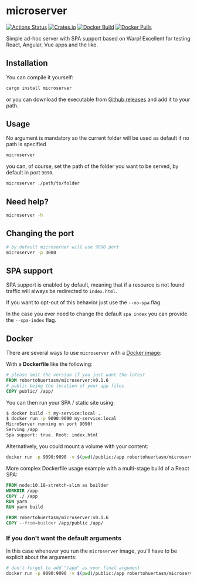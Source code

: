 # microserver

[![Actions Status](https://github.com/robertohuertasm/microserver/workflows/Release/badge.svg)](https://github.com/robertohuertasm/microserver/actions)
[![Crates.io](https://img.shields.io/crates/v/microserver.svg)](https://crates.io/crates/microserver) [![Docker Build](https://img.shields.io/docker/cloud/build/robertohuertasm/microserver.svg)](https://hub.docker.com/repository/docker/robertohuertasm/microserver) [![Docker Pulls](https://img.shields.io/docker/pulls/robertohuertasm/microserver.svg)](https://hub.docker.com/repository/docker/robertohuertasm/microserver)

Simple ad-hoc server with SPA support based on Warp! Excellent for testing React, Angular, Vue apps and the like.

## Installation

You can compile it yourself:

```sh
cargo install microserver
```

or you can download the executable from [Github releases](https://github.com/robertohuertasm/microserver/releases) and add it to your path.

## Usage

No argument is mandatory so the current folder will be used as default if no path is specified

```sh
microserver
```

you can, of course, set the path of the folder you want to be served, by default in port `9090`.

```sh
microserver ./path/to/folder
```

## Need help?

```sh
microserver -h
```

## Changing the port

```sh
# by default microserver will use 9090 port
microserver -p 3000
```

## SPA support

SPA support is enabled by default, meaning that if a resource is not found traffic will always be redirected to `index.html`.

If you want to opt-out of this behavior just use the `--no-spa` flag.

In the case you ever need to change the default `spa index` you can provide the `--spa-index` flag.

## Docker

There are several ways to use `microserver` with a [Docker image](https://hub.docker.com/repository/docker/robertohuertasm/microserver/):

With a **Dockerfile** like the following:

```dockerfile
# please omit the version if you just want the latest
FROM robertohuertasm/microserver:v0.1.6
# public being the location of your app files
COPY public/ /app/
```

You can then run your SPA / static site using:

```bash
$ docker build -t my-service:local .
$ docker run -p 9090:9090 my-service:local
MicroServer running on port 9090!
Serving /app
Spa support: true. Root: index.html
```

Alternatively, you could mount a volume with your content:

```bash
docker run -p 9090:9090 -v $(pwd)/public:/app robertohuertasm/microserver:v0.1.6
```

More complex Dockerfile usage example with a multi-stage build of a React SPA:

```dockerfile
FROM node:10.18-stretch-slim as builder
WORKDIR /app
COPY ./ /app
RUN yarn
RUN yarn build

FROM robertohuertasm/microserver:v0.1.6
COPY --from=builder /app/public /app/
```

### If you don't want the default arguments

In this case whenever you run the `microserver` image, you'll have to be explicit about the arguments:

```bash
# don't forget to add "/app" as your final argument
docker run -p 9090:9090 -v $(pwd)/public:/app robertohuertasm/microserver:v0.1.6 "/microserver" "--no-spa" "/app"
```

